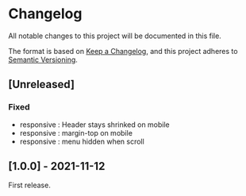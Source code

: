 # Changelog

All notable changes to this project will be documented in this file.

The format is based on [Keep a Changelog](https://keepachangelog.com/en/1.0.0/), and this project adheres to [Semantic Versioning](https://semver.org/spec/v2.0.0.html).

## [Unreleased]

### Fixed

- responsive : Header stays shrinked on mobile
- responsive : margin-top on mobile
- responsive : menu hidden when scroll

## [1.0.0] - 2021-11-12

First release.
